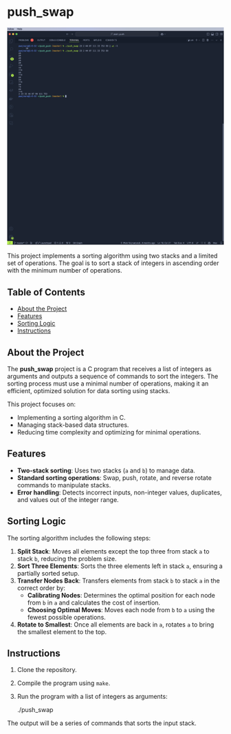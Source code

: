 # push_swap

![Project Screenshot](./assets/screenshot.png)

This project implements a sorting algorithm using two stacks and a limited set of operations. The goal is to sort a stack of integers in ascending order with the minimum number of operations.

## Table of Contents
- [About the Project](#about-the-project)
- [Features](#features)
- [Sorting Logic](#sorting-logic)
- [Instructions](#instructions)

## About the Project
The **push_swap** project is a C program that receives a list of integers as arguments and outputs a sequence of commands to sort the integers. The sorting process must use a minimal number of operations, making it an efficient, optimized solution for data sorting using stacks.

This project focuses on:
- Implementing a sorting algorithm in C.
- Managing stack-based data structures.
- Reducing time complexity and optimizing for minimal operations.

## Features
- **Two-stack sorting**: Uses two stacks (`a` and `b`) to manage data.
- **Standard sorting operations**: Swap, push, rotate, and reverse rotate commands to manipulate stacks.
- **Error handling**: Detects incorrect inputs, non-integer values, duplicates, and values out of the integer range.

## Sorting Logic
The sorting algorithm includes the following steps:
1. **Split Stack**: Moves all elements except the top three from stack `a` to stack `b`, reducing the problem size.
2. **Sort Three Elements**: Sorts the three elements left in stack `a`, ensuring a partially sorted setup.
3. **Transfer Nodes Back**: Transfers elements from stack `b` to stack `a` in the correct order by:
   - **Calibrating Nodes**: Determines the optimal position for each node from `b` in `a` and calculates the cost of insertion.
   - **Choosing Optimal Moves**: Moves each node from `b` to `a` using the fewest possible operations.
4. **Rotate to Smallest**: Once all elements are back in `a`, rotates `a` to bring the smallest element to the top.

## Instructions
1. Clone the repository.
2. Compile the program using `make`.
3. Run the program with a list of integers as arguments:

   ./push_swap <list of integers>

The output will be a series of commands that sorts the input stack.
